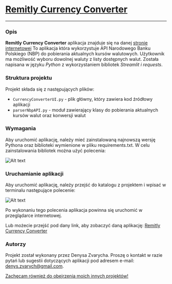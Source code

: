 # [Remitly Currency Converter](https://zvarychdenys-remitlycurrencyconverte-currencyconverterui-4ampoh.streamlit.app/)
___
### Opis
**Remitly Currency Converter** aplikacja znajduje się na danej [stronie internetowej](https://zvarychdenys-remitlycurrencyconverte-currencyconverterui-4ampoh.streamlit.app/)
To aplikacja która wykorzystuje API Narodowego Banku Polskiego (NBP) do pobierania aktualnych kursów walutowych. Użytkownik ma możliwość wyboru dowolnej waluty z listy dostępnych walut. Została napisana w języku *Python* z wykorzystaniem bibliotek *Streamlit i  requests*.

### Struktura projektu
Projekt składa się z następujących plików:
- `CurrencyConverterUI.py` - plik główny, który zawiera kod źródłowy aplikacji
- `parserNbpAPI.py` - moduł zawierający klasy do pobierania aktualnych kursów walut oraz konwersji walut

### Wymagania
Aby uruchomić aplikację, należy mieć zainstalowaną najnowszą wersję Pythona oraz biblioteki wymienione w pliku requirements.txt. W celu zainstalowania bibliotek można użyć polecenia:

![Alt text](requirements.png)

### Uruchamianie aplikacji
Aby uruchomić aplikację, należy przejść do katalogu z projektem i wpisać w terminalu następujące polecenie:

![Alt text](streamlit_run.png)

Po wykonaniu tego polecenia aplikacja powinna się uruchomić w przeglądarce internetowej. 

Lub możecie przejść pod dany link, aby zobaczyć daną aplikację: [Remitly Currency Converter](https://zvarychdenys-remitlycurrencyconverte-currencyconverterui-4ampoh.streamlit.app/)


### Autorzy
Projekt został wykonany przez Denysa Zvarycha. Proszę o kontakt w razie pytań lub sugestii dotyczących aplikacji pod adresem e-mail: denys.zvarych@gmail.com.

[Zachęcam również do obejrzenia moich innych projektów!](https://github.com/zvarychdenys/Booking-project)